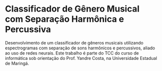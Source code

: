 # Classificador de Gênero Musical com Separação Harmônica e Percussiva
Desenvolvimento de um classificador de gêneros musicais utilizando espectrogramas com separação de sons harmônicos e percussivos, aliado ao uso de redes neurais. Este trabalho é parte do TCC do curso de informática sob orientação do Prof. Yandre Costa, na Universidade Estadual de Maringá.
